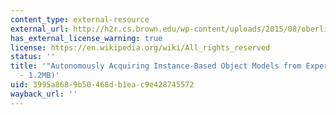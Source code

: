 ```yaml
---
content_type: external-resource
external_url: http://h2r.cs.brown.edu/wp-content/uploads/2015/08/oberlin15isrr.pdf
has_external_license_warning: true
license: https://en.wikipedia.org/wiki/All_rights_reserved
status: ''
title: '"Autonomously Acquiring Instance-Based Object Models from Experience." (PDF
  - 1.2MB)'
uid: 3995a868-9b50-468d-b1ea-c9e428745572
wayback_url: ''
---
```

